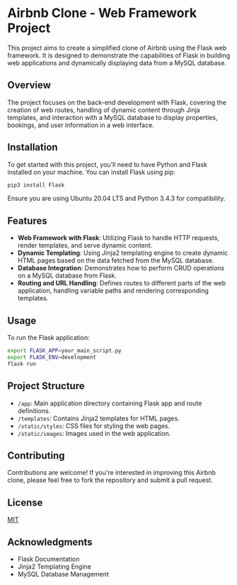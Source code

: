 # Airbnb Clone - Web Framework Project

This project aims to create a simplified clone of Airbnb using the Flask web framework. It is designed to demonstrate the capabilities of Flask in building web applications and dynamically displaying data from a MySQL database.

## Overview

The project focuses on the back-end development with Flask, covering the creation of web routes, handling of dynamic content through Jinja templates, and interaction with a MySQL database to display properties, bookings, and user information in a web interface.

## Installation

To get started with this project, you'll need to have Python and Flask installed on your machine. You can install Flask using pip:

```bash
pip3 install Flask
```

Ensure you are using Ubuntu 20.04 LTS and Python 3.4.3 for compatibility.

## Features

- **Web Framework with Flask**: Utilizing Flask to handle HTTP requests, render templates, and serve dynamic content.
- **Dynamic Templating**: Using Jinja2 templating engine to create dynamic HTML pages based on the data fetched from the MySQL database.
- **Database Integration**: Demonstrates how to perform CRUD operations on a MySQL database from Flask.
- **Routing and URL Handling**: Defines routes to different parts of the web application, handling variable paths and rendering corresponding templates.

## Usage

To run the Flask application:

```bash
export FLASK_APP=your_main_script.py
export FLASK_ENV=development
flask run
```

## Project Structure

- `/app`: Main application directory containing Flask app and route definitions.
- `/templates`: Contains Jinja2 templates for HTML pages.
- `/static/styles`: CSS files for styling the web pages.
- `/static/images`: Images used in the web application.

## Contributing

Contributions are welcome! If you're interested in improving this Airbnb clone, please feel free to fork the repository and submit a pull request.

## License

[MIT](./LICENSE)

## Acknowledgments

- Flask Documentation
- Jinja2 Templating Engine
- MySQL Database Management
